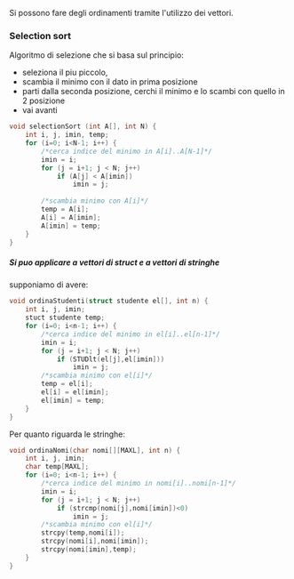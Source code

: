 Si possono fare degli ordinamenti tramite l'utilizzo dei vettori.

### Selection sort

Algoritmo di selezione che si basa sul principio:
- seleziona il piu piccolo,
- scambia il minimo con il dato in prima posizione
- parti dalla seconda posizione, cerchi il minimo e lo scambi con quello in 2 posizione
- vai avanti

```C
void selectionSort (int A[], int N) { 
	int i, j, imin, temp; 
	for (i=0; i<N-1; i++) { 
		/*cerca indice del minimo in A[i]..A[N-1]*/ 
		imin = i; 
		for (j = i+1; j < N; j++) 
			if (A[j] < A[imin]) 
				imin = j; 
		
		/*scambia minimo con A[i]*/ 		
		temp = A[i]; 
		A[i] = A[imin]; 
		A[imin] = temp; 
	} 
}
```

##### Si puo applicare a vettori di struct e a vettori di stringhe

supponiamo di avere:

```C
void ordinaStudenti(struct studente el[], int n) { 
	int i, j, imin; 
	stuct studente temp; 
	for (i=0; i<n-1; i++) { 
		/*cerca indice del minimo in el[i]..el[n-1]*/ 
		imin = i; 
		for (j = i+1; j < N; j++) 
			if (STUDlt(el[j],el[imin])) 
				imin = j; 
		/*scambia minimo con el[i]*/ 
		temp = el[i]; 
		el[i] = el[imin]; 
		el[imin] = temp; 
	} 
}
```

Per quanto riguarda le stringhe:

```C
void ordinaNomi(char nomi[][MAXL], int n) { 
	int i, j, imin; 
	char temp[MAXL]; 
	for (i=0; i<n-1; i++) { 
		/*cerca indice del minimo in nomi[i]..nomi[n-1]*/ 
		imin = i; 
		for (j = i+1; j < N; j++) 
			if (strcmp(nomi[j],nomi[imin])<0) 
				imin = j; 
		/*scambia minimo con el[i]*/ 
		strcpy(temp,nomi[i]); 
		strcpy(nomi[i],nomi[imin]); 
		strcpy(nomi[imin],temp); 
	} 
}
```